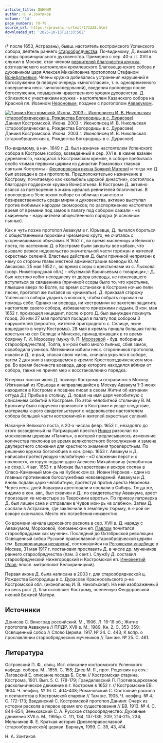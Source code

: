 ```yaml
---
article_title: ДАНИИЛ
author: Н. А.Зонтиков
volume: '14'
page_numbers: 78-79
source_url: https://pravenc.ru/text/171228.html
downloaded_at: '2025-10-13T11:33:50Z'
---
```


(† после 1653, Астрахань), бывш. настоятель костромского Успенского собора, деятель раннего [старообрядчества](https://pravenc.ru/text/старообрядчество.html). По-видимому, Д. вышел из среды провинциального духовенства. Примерно с сер. 40-х гг. XVII в. служил в Москве, стал членом [ревнителей благочестия кружка](<https://pravenc.ru/text/ревнителей благочестия кружка.html>), возглавляемого настоятелем кремлевского Благовещенского собора и духовником царя Алексея Михайловича протопопом Стефаном [Вонифатьевым](<https://pravenc.ru/text/Вонифатьев Стефан (в иночестве Савватий  Ɨ 1656)  протопоп Благовещенского собора в Московском Кремле  духовник царя Алексея Михайловича.html>). Члены кружка добивались устранения нарушений в богослужении (в первую очередь «многогласия», т. е. одновременного совершения неск. чинопоследований), введения проповеди после богослужения, повышения нравственного уровня духовенства. Д. сблизился с участниками кружка - настоятелем Казанского собора на Красной пл. Иоанном [Нероновым](https://pravenc.ru/text/Нероновым.html), позднее с протопопом [Аввакумом](https://pravenc.ru/text/Аввакумом.html).

[![Даниил Костромской. Икона. 2003 г. Иконописец И. В. Никольская (старообрядческая ц. Рождества Богородицы в с. Дурасове)](https://pravenc.ru/data/482/478/1234/i200.jpg "Кликните для увеличения картинки")](https://pravenc.ru/data/482/478/1234/i400.jpg)Даниил Костромской. Икона. 2003 г. Иконописец И. В. Никольская (старообрядческая ц. Рождества Богородицы в с. Дурасове)  
Даниил Костромской. Икона. 2003 г. Иконописец И. В. Никольская (старообрядческая ц. Рождества Богородицы в с. Дурасове)

По-видимому, в нач. 1649 г. Д. был назначен настоятелем Успенского собора в Костроме (собор, возведенный в сер. XVI в. в камне взамен деревянного, находился в Костромском кремле, в соборе пребывала особо чтимая первыми царями из династии Романовых главная святыня Костромы - [Феодоровская икона Божией Матери](<https://pravenc.ru/text/Феодоровская икона Божией Матери.html>)) и тогда же Д. был возведен в сан протопопа. Предположительно назначение в Кострому, почитаемую как «колыбель царской династии», состоялось благодаря поддержке кружка Вонифатьева. В Костроме Д. активно взялся за претворение в жизнь идеалов ревнителей благочестия. В проповедях в Успенском соборе он обличал пьянство и безнравственность среди мирян и духовенства, активно выступал против любимых народом скоморохов; по распоряжению настоятеля время от времени под замок в палату под собором сажали - «в смиренье» - нарушителей общественного порядка (в основном пьяных).

Как и чуть позже протопоп Аввакум в г. Юрьевце, Д. пытался бороться с общественными пороками чрезмерно круто, не считаясь с укоренившимися обычаями. В 1652 г., во время масленицы и Великого поста, по настоянию Д. в Костроме были закрыты все кабаки, что вызвало резкое недовольство значительной части горожан и жителей окрестных селений. Властные действия Д. были причиной неприязни к нему со стороны главы местной администрации воеводы Ю. М. Аксакова. 25 мая 1652 г., во время ссоры с крестьянами из с. Лыскова (совр. Нижегородская обл.) - «Куземкой Васильевым с товарищи»,- Д. был жестоко избит неподалеку от двора воеводы, не пожелавшего вступиться за священника (причиной ссоры было то, что крестьяне, плывшие вверх по Волге, во время остановки в Костроме ночью пели песни, протопоп же пытался их «унимать»). Д. приказал сторожу Успенского собора ударить в колокол, чтобы собрать горожан на помощь себе. Однако ни воевода, ни костромичи не захотели защитить настоятеля своего собора, избиваемого приезжими людьми. В кон. мая 1652 г. произошел инцидент, после к-рого Д. был вынужден покинуть город. 26 или 27 мая протопоп посадил в палату под собором 3 нарушителей (вероятно, жителей пригородного с. Селище, ныне вошедшего в черту Костромы). 28 мая в кремль пришла большая толпа крестьян из сел Селище и Минское, принадлежавших в то время боярину Г. И. Морозову (мужу Ф. П. [Морозовой](https://pravenc.ru/text/Морозова.html) - буд. поборнице старообрядчества). Толпа, в к-рой было много пьяных, сбив замок, освободила узников. Мятежники избили неск. сторонников протопопа, искали и Д., к-рый, спасая свою жизнь, сначала укрылся в соборе, затем 2 дня жил в находящемся в кремле Крестовоздвиженском мон-ре. Во время бесчинств воевода, двор которого находился вблизи от собора, также не принял мер к восстановлению порядка.

В первых числах июня Д. покинул Кострому и отправился в Москву. (Изгнанный из Юрьевца и направлявшийся в Москву Аввакум 1-3 июня находился в Костроме и позднее писал в своем Житии об изгнании оттуда Д.) Прибыв в столицу, Д. подал на имя царя челобитную с описанием событий в Костроме. По этой челобитной стольнику В. М. Еропкину было поручено произвести в Костроме и уезде следствие, материалы к-рого свидетельствуют о недовольстве настоятелем собора большей части костромичей и жителей окрестных селений.

Накануне Великого поста, в 20-х числах февр. 1653 г., незадолго до этого возведенный на Патриарший престол [Никон](https://pravenc.ru/text/Никон.html) разослал по московским церквам «Память», в которой предписывалось изменение количества поклонов во время великопостного богослужения и замена двуперстного сложения для крестного знамения троеперстным. По решению кружка боголюбцев в кон. февр. 1653 г. Аввакум и Д. написали протестующую челобитную - «О сложении перст и о поклонех», которую подали царю Алексею Михайловичу (челобитная не сохр.). 4 авг. 1653 г. в Москве был арестован и вскоре сослан в Спасо-Каменный мон-рь на Кубенском оз. Иоанн Неронов - один из главных противников богослужебных нововведений. Аввакум и Д. вновь подали царю челобитную, протестуя против ареста Неронова. Через неск. дней Аввакума арестовали и сослали в Сибирь. Тогда же, видимо в кон. авг., был схвачен и Д.; по свидетельству Аввакума, арест произошел «в монастыре за Тверскими вороты». По приказу патриарха Д. был лишен сана и отправлен в Чудов мон-рь «в хлебню». Затем Д. сослали в Астрахань, где заключили в земляную тюрьму, в к-рой он вскоре скончался. Место его погребения неизвестно.

Со времени начала церковного раскола в сер. XVII в. Д. наряду с Аввакумом, Морозовой, Коломенским еп. [Павлом](https://pravenc.ru/text/Павел.html) почитался старообрядцами как мученик. Последний до Октябрьской революции Освященный собор Русской православной старообрядческой церкви (см. [Белокриницкая иерархия](<https://pravenc.ru/text/Белокриницкая иерархия.html>)), состоявшийся на [Рогожском кладбище](<https://pravenc.ru/text/Рогожское кладбище.html>) в Москве, 31 мая 1917 г. постановил прославить Д. в числе др. мучеников раннего старообрядчества (пам. 3 сент.). Службу Д. составил старообрядческий Нижегородский и Костромской еп. [Иннокентий (Усов](<https://pravenc.ru/text/Иннокентий (Усов.html>); впосл. митрополит Белокриницкий).

Первая икона Д. была написана в 2003 г. для старообрядческой ц. Рождества Богородицы в с. Дурасове Красносельского р-на Костромской обл. (иконописец И. В. Никольская). На ней изображенный во весь рост Д. благословляет Кострому, осененную Феодоровской иконой Божией Матери.

## Источники

Денисов С. Виноград российский. М., 1906. Л. 16-16 об.; Житие протопопа Аввакума // ПЛДР. XVII в. М., 1989. Кн. 2. С. 353-359; Освященный собор // Слово Церкви. 1917. № 24. С. 443; К вопр. о прославлении старообрядческих мучеников // Там же. № 25. С. 461.

## Литература

Островский П. Ф., свящ. Ист. описание костромского Успенского кафедр. собора. М., 1855. С. 158; Диев М. Я., прот. Рецензия на соч.: Лаговский Е. описание посада Б. Соли // Костромская старина. Кострома, 1901. Вып. 5. С. 178-179; Грандилевский Л. Противоцерковное раскольническое движение в г. Костроме в 1652 г. // Костромские ЕВ. 1904. Ч. неофиц. № 16. С. 404-408; Романовский С. Состояние раскола и сектантства в Костромской епархии // Там же. 1905. Ч. неофиц. № 4. С. 172-173; Введенский С. Костромской протопоп Даниил: Очерк из истории раскола в первое время его существования // БВ. 1913. № 4. С. 844-854; Зеньковский С. А. Русское старообрядчество: Духовные движения XVII в. М., 1995р. С. 111, 134, 137-139, 209, 214-215, 234; Мельников Ф. Е. Краткая история Древлеправославной (старообрядческой) церкви. Барнаул, 1999. С. 39, 43, 414.

Н. А.  Зонтиков
